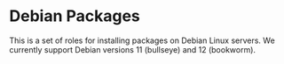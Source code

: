 # Debian Packages
This is a set of roles for installing packages on Debian Linux servers. We currently support Debian versions 11 (bullseye) and 12 (bookworm).
